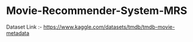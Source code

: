 # Movie-Recommender-System-MRS

Dataset Link :- https://www.kaggle.com/datasets/tmdb/tmdb-movie-metadata
